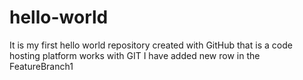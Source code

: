 # hello-world
It is my first hello world repository created with GitHub that is  a code hosting platform works with GIT
I have added new row in the FeatureBranch1
